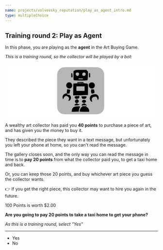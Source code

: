 ```yaml
---
name: projects/volvovsky_reputation/play_as_agent_intro.md
type: multipleChoice
---
```


## Training round 2: Play as Agent

In this phase, you are playing as the **agent** in the Art Buying Game.

_This is a training round, so the collector will be played by a bot:_

![robot image](projects/volvovsky_reputation/robot_icon.jpg)

A wealthy art collector has paid you **40 points** to purchase a piece of art, and has given you the money to buy it.

They described the piece they want in a text message, but unfortunately you left your phone at home, so you can't read the message.

The gallery closes soon, and the only way you can read the message in time is to **pay 20 points** from what the collector paid you, to get a taxi home and back.

Or, you can keep those 20 points, and buy whichever art piece you guess the collector wants.

👉 If you get the right piece, this collector may want to hire you again in the future.

100 Points is worth $2.00

**Are you going to pay 20 points to take a taxi home to get your phone?**

_As this is a training round, select "Yes"_

---

- Yes
- No
